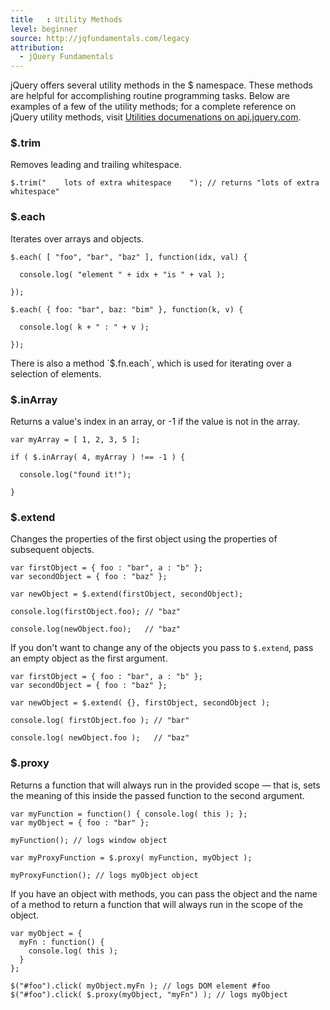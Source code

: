 ```yaml
---
title   : Utility Methods
level: beginner
source: http://jqfundamentals.com/legacy
attribution: 
  - jQuery Fundamentals
---
```

jQuery offers several utility methods in the $ namespace.  These methods are
helpful for accomplishing routine programming tasks.  Below are examples of a
few of the utility methods; for a complete reference on jQuery utility methods,
visit [Utilities documenations on api.jquery.com](http://api.jquery.com/category/utilities/).

### $.trim
Removes leading and trailing whitespace.

```
$.trim("    lots of extra whitespace    "); // returns "lots of extra whitespace"
```

### $.each
Iterates over arrays and objects.

```
$.each( [ "foo", "bar", "baz" ], function(idx, val) {

  console.log( "element " + idx + "is " + val );

});

$.each( { foo: "bar", baz: "bim" }, function(k, v) {

  console.log( k + " : " + v );

});
```

<div class="note">
There is also a method `$.fn.each`, which is used for iterating over a
selection of elements.
</div>

### $.inArray
Returns a value's index in an array, or -1 if the value is not in the array.
```
var myArray = [ 1, 2, 3, 5 ];

if ( $.inArray( 4, myArray ) !== -1 ) {

  console.log("found it!");

}
```

### $.extend
Changes the properties of the first object using the properties of subsequent objects.
```
var firstObject = { foo : "bar", a : "b" };
var secondObject = { foo : "baz" };

var newObject = $.extend(firstObject, secondObject);

console.log(firstObject.foo); // "baz"

console.log(newObject.foo);   // "baz"
```

If you don't want to change any of the objects you pass to `$.extend`, pass an
empty object as the first argument.

```
var firstObject = { foo : "bar", a : "b" };
var secondObject = { foo : "baz" };

var newObject = $.extend( {}, firstObject, secondObject );

console.log( firstObject.foo ); // "bar"

console.log( newObject.foo );   // "baz"
```

### $.proxy
Returns a function that will always run in the provided scope — that is, sets
the meaning of this inside the passed function to the second argument.

```
var myFunction = function() { console.log( this ); };
var myObject = { foo : "bar" };

myFunction(); // logs window object

var myProxyFunction = $.proxy( myFunction, myObject );

myProxyFunction(); // logs myObject object
```

If you have an object with methods, you can pass the object and the name of a
method to return a function that will always run in the scope of the object.

```
var myObject = {
  myFn : function() {
    console.log( this );
  }
};

$("#foo").click( myObject.myFn ); // logs DOM element #foo
$("#foo").click( $.proxy(myObject, "myFn") ); // logs myObject
```
